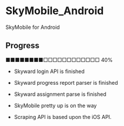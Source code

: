 # SkyMobile_Android
SkyMobile for Android

## Progress
■■■■■■■■□□□□□□□□□□□□ 40%	

- Skyward login API is finished
- Skyward progress report parser is finished
- Skyward assignment parse is finished
- SkyMobile pretty up is on the way

- Scraping API is based upon the iOS API.
